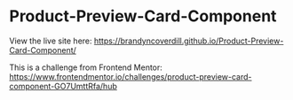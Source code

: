 # Product-Preview-Card-Component

View the live site here: https://brandyncoverdill.github.io/Product-Preview-Card-Component/

This is a challenge from Frontend Mentor: https://www.frontendmentor.io/challenges/product-preview-card-component-GO7UmttRfa/hub
